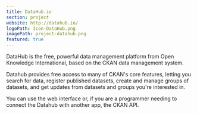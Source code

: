 ```yaml
---
title: DataHub.io
section: project
website: http://datahub.io/
logoPath: Icon-DataHub.png
imagePath: project-datahub.png
featured: true
---
```


DataHub is the free, powerful data management platform from Open Knowledge International, based on the CKAN data management system.

<!--more-->Datahub provides free access to many of CKAN's core features, letting you search for data, register published datasets, create and manage groups of datasets, and get updates from datasets and groups you're interested in.

You can use the web interface or, if you are a programmer needing to connect the Datahub with another app, the CKAN API.
